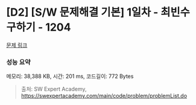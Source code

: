 # [D2] [S/W 문제해결 기본] 1일차 - 최빈수 구하기 - 1204 

[문제 링크](https://swexpertacademy.com/main/code/problem/problemDetail.do?contestProbId=AV13zo1KAAACFAYh) 

### 성능 요약

메모리: 38,388 KB, 시간: 201 ms, 코드길이: 772 Bytes



> 출처: SW Expert Academy, https://swexpertacademy.com/main/code/problem/problemList.do